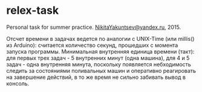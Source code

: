 # relex-task
Personal task for summer practice.
NikitaYakuntsev@yandex.ru, 2015.

Отсчет времени в задачах ведется по аналогии с UNIX-Time (или millis() из Arduino): считается количество секунд, прошедших с момента запуска программы.
Минимальная внутренняя единица времени (такт): для первых трех задач - 5 внутренних минут (одна машина), для 4 и 5 задач - одна внутренняя минута, поскольку появляется небходимость следить за состояниями поливальных машин и оперативно реагировать на завершение действий, в то же время не сильно забивать вывод в консоль.


